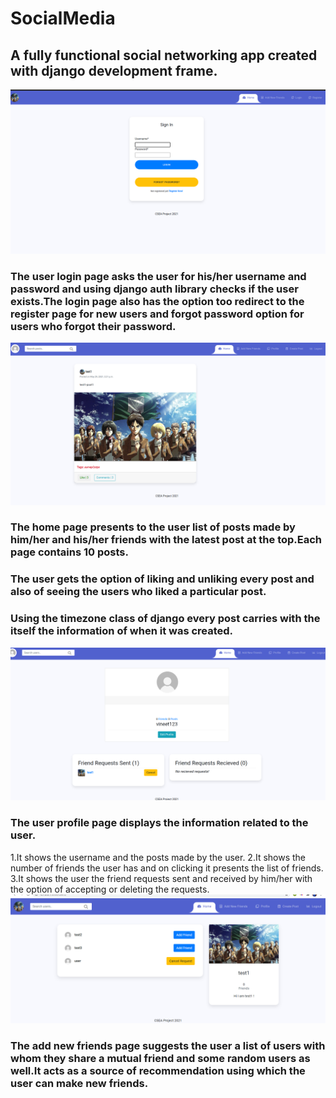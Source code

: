# SocialMedia
## A fully functional social networking app created with django development frame.
![LOGIN PAGE](/media/login.png)
### The user login page asks the user for his/her username and password and using django auth library checks if the user exists.The login page also has the option too redirect to the register page for new users and forgot password option for users who forgot their password.
![HOME_PAGE](/media/home_page.png)
### The home page presents to the user list of posts made by him/her and his/her friends with the latest post at the top.Each page contains 10 posts.
### The user gets the option of liking and unliking every post and also of seeing the users who liked a particular post.
### Using the timezone class of django every post carries with the itself the information of when it was created.
![USER PROFILE](/media/profile_page.png)
### The user profile page displays the information related to the user.
1.It shows the username and the posts made by the user.
2.It shows the number of friends the user has and on clicking it presents the list of friends.
3.It shows the user the friend requests sent and received by him/her with the option of accepting or deleting the requests.
![Add new friends page](/media/addnewfreinds.png)
### The add new friends page suggests the user a list of users with whom they share a mutual friend and some random users as well.It acts as a source of recommendation using which the user can make new friends.


                                
